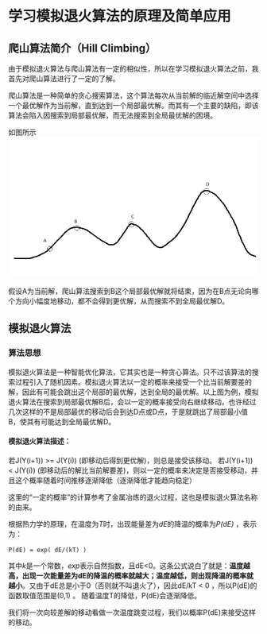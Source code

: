 # 学习模拟退火算法的原理及简单应用
## 爬山算法简介（Hill Climbing）
由于模拟退火算法与爬山算法有一定的相似性，所以在学习模拟退火算法之前，我首先对爬山算法进行了一定的了解。
  
爬山算法是一种简单的贪心搜索算法，这个算法每次从当前解的临近解空间中选择一个最优解作为当前解，直到达到一个局部最优解。而其有一个主要的缺陷，即该算法会陷入因搜索到局部最优解，而无法搜索到全局最优解的困境。
  
如图所示
![github](./pic.png)
  
假设A为当前解，爬山算法搜索到B这个局部最优解就将结束，因为在B点无论向哪个方向小幅度地移动，都不会得到更优解，从而搜索不到全局最优解D。
  
## 模拟退火算法
### 算法思想
模拟退火算法是一种智能优化算法，它其实也是一种贪心算法。只不过该算法的搜索过程引入了随机因素。模拟退火算法以一定的概率来接受一个比当前解要差的解，因此有可能会跳出这个局部的最优解，达到全局的最优解。以上图为例，模拟退火算法在搜索到局部最优解B后，会以一定的概率接受向右继续移动。也许经过几次这样的不是局部最优的移动后会到达D点或D点，于是就跳出了局部最小值B，使其有可能达到全局最优解D。

#### 模拟退火算法描述：
若J(Y(i+1)) >= J(Y(i))  (即移动后得到更优解)，则总是接受该移动。
若J(Y(i+1)) < J(Y(i))  (即移动后的解比当前解要差)，则以一定的概率来决定是否接受移动，并且这个概率随着时间推移逐渐降低（逐渐降低才能趋向稳定）

这里的“一定的概率”的计算参考了金属冶炼的退火过程，这也是模拟退火算法名称的由来。

根据热力学的原理，在温度为*T*时，出现能量差为*dE*的降温的概率为*P(dE)* ，表示为：

    P(dE) = exp( dE/(kT) )
    
其中*k*是一个常数，*exp*表示自然指数，且dE<0。这条公式说白了就是：**温度越高，出现一次能量差为dE的降温的概率就越大；温度越低，则出现降温的概率就越小**。又由于dE总是小于0（否则就不叫退火了），因此dE/kT < 0 ，所以P(dE)的函数取值范围是(0,1) 。
随着温度T的降低，P(dE)会逐渐降低。

我们将一次向较差解的移动看做一次温度跳变过程，我们以概率P(dE)来接受这样的移动。

